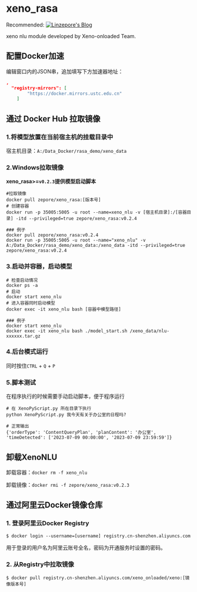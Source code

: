 # xeno_rasa
Recommended:  [![Linzepore's Blog](https://img.shields.io/badge/xeno--rasa-v0.2.4-ffb02e.svg)](https://hub.docker.com/r/zepore/xeno_rasa)   

xeno nlu module developed by Xeno-onloaded Team.

## 配置Docker加速

编辑窗口内的JSON串，追加填写下方加速器地址：

```json
,
  "registry-mirrors": [
        "https://docker.mirrors.ustc.edu.cn"
    ]
```



## 通过 Docker Hub 拉取镜像

### 1.将模型放置在当前宿主机的挂载目录中

宿主机目录：`A:/Data_Docker/rasa_demo/xeno_data`

### 2.Windows拉取镜像

**xeno_rasa>=`v0.2.3`提供模型启动脚本**

```shell
#拉取镜像
docker pull zepore/xeno_rasa:[版本号]
# 创建容器
docker run -p 35005:5005 -u root --name=xeno_nlu -v [宿主机目录]:/[容器目录] -itd --privileged=true zepore/xeno_rasa:v0.2.4

### 例子
docker pull zepore/xeno_rasa:v0.2.4
docker run -p 35005:5005 -u root --name="xeno_nlu" -v A:/Data_Docker/rasa_demo/xeno_data:/xeno_data -itd --privileged=true zepore/xeno_rasa:v0.2.4
```

### 3.启动并容器，启动模型

```shell
# 检查启动情况
docker ps -a
# 启动
docker start xeno_nlu
# 进入容器同时启动模型
docker exec -it xeno_nlu bash [容器中模型路径]

### 例子
docker start xeno_nlu
docker exec -it xeno_nlu bash ./model_start.sh /xeno_data/nlu-xxxxxx.tar.gz
```

### 4.后台模式运行

同时按住`CTRL` + `Q` + `P`

### 5.脚本测试

在程序执行的时候需要手动启动脚本，便于程序运行

```
# 在 XenoPyScript.py 所在目录下执行
python XenoPyScript.py 我今天有关于办公室的日程吗?

# 正常输出
{'orderType': 'ContentQueryPlan', 'planContent': '办公室', 'timeDetected': ['2023-07-09 00:00:00', '2023-07-09 23:59:59']}
```



## 卸载XenoNLU

卸载容器：`docker rm -f xeno_nlu`

卸载镜像：`docker rmi -f zepore/xeno_rasa:v0.2.3`



## 通过阿里云Docker镜像仓库

### 1. 登录阿里云Docker Registry

```
$ docker login --username=[username] registry.cn-shenzhen.aliyuncs.com
```

用于登录的用户名为阿里云账号全名，密码为开通服务时设置的密码。

### 2. 从Registry中拉取镜像

```
$ docker pull registry.cn-shenzhen.aliyuncs.com/xeno_onloaded/xeno:[镜像版本号]
```
